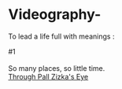 # Videography-

To lead a life full with meanings :

#1 <br/><br/>
So many places, so little time. <br/>
<a href="https://www.facebook.com/61551031722598/videos/1204568377612193/">Through Pall Zizka's Eye</a> <br/>
